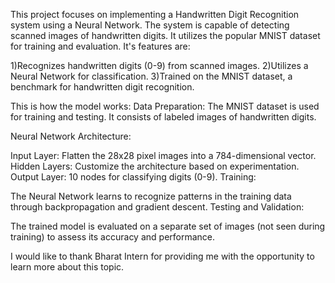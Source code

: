 
This project focuses on implementing a Handwritten Digit Recognition system using a Neural Network. The system is capable of detecting scanned images of handwritten digits. It utilizes the popular MNIST dataset for training and evaluation.
It's features are:

1)Recognizes handwritten digits (0-9) from scanned images.
2)Utilizes a Neural Network for classification.
3)Trained on the MNIST dataset, a benchmark for handwritten digit recognition.

This is how the model works:
Data Preparation: The MNIST dataset is used for training and testing. It consists of labeled images of handwritten digits.

Neural Network Architecture:

Input Layer: Flatten the 28x28 pixel images into a 784-dimensional vector.
Hidden Layers: Customize the architecture based on experimentation.
Output Layer: 10 nodes for classifying digits (0-9).
Training:

The Neural Network learns to recognize patterns in the training data through backpropagation and gradient descent.
Testing and Validation:

The trained model is evaluated on a separate set of images (not seen during training) to assess its accuracy and performance.


I would like to thank Bharat Intern for providing me with the opportunity to learn more about this topic.
